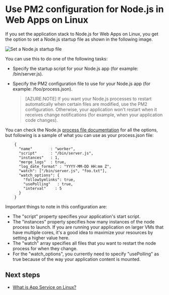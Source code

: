<properties
    pageTitle="Using PM2 configuration for Node.js in Web Apps on Linux | Azure"
    description="Using PM2 configuration for Node.js in Web Apps on Linux"
    keywords="azure app service, web app, nodejs, pm2, linux, oss"
    services="app-service"
    documentationcenter=""
    author="naziml"
    manager="wpickett"
    editor="" />
<tags
    ms.assetid="fb420f32-6d74-49c7-992f-0ed5616e66e7"
    ms.service="app-service"
    ms.workload="na"
    ms.tgt_pltfrm="na"
    ms.devlang="na"
    ms.topic="article"
    ms.date="10/10/2016"
    wacn.date=""
    ms.author="naziml" />

# Use PM2 configuration for Node.js in Web Apps on Linux
If you set the application stack to Node.js for Web Apps on Linux, you get the option to set a Node.js startup file as shown in the following image.

![Set a Node.js startup file][1]

You can use this to do one of the following tasks:

* Specify the startup script for your Node.js app (for example: /bin/server.js).
* Specify the PM2 configuration file to use for your Node.js app (for example: /foo/process.json).
  
  > [AZURE.NOTE]
  > If you want your Node.js processes to restart automatically when certain files are modified, use the PM2 configuration. Otherwise, your application won't restart when it receives change notifications (for example, when your application code changes).
  > 
  > 

You can check the Node.js [process file documentation](http://pm2.keymetrics.io/docs/usage/application-declaration/) for all the options, but following is a sample of what you can use as your process.json file:

        {
          "name"        : "worker",
          "script"      : "/bin/server.js",
          "instances"   : 1,
          "merge_logs"  : true,
          "log_date_format" : "YYYY-MM-DD HH:mm Z",
          "watch": ["/bin/server.js", "foo.txt"],
          "watch_options": {
            "followSymlinks": true,
            "usePolling"   : true,
            "interval"    : 5
          }
        }

Important things to note in this configuration are:

* The "script" property specifies your application's start script.
* The "instances" property specifies how many instances of the node process to launch. If you are running your application on larger VMs that have multiple cores, it's a good idea to maximize your resources by setting a higher value here.
* The "watch" array specifies all files that you want to restart the node process for when they change.
* For the "watch_options", you currently need to specify "usePolling" as true because of the way your application content is mounted.

## Next steps
* [What is App Service on Linux?](/documentation/articles/app-service-linux-intro/)

<!--Image references-->
[1]: ./media/app-service-linux-using-nodejs-pm2/nodejs-startup-file.png
